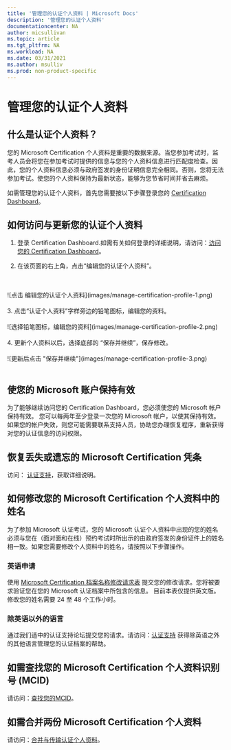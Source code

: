 ```yaml
---
title: '管理您的认证个人资料 | Microsoft Docs'
description: '管理您的认证个人资料' 
documentationcenter: NA 
author: micsullivan
ms.topic: article
ms.tgt_pltfrm: NA
ms.workload: NA
ms.date: 03/31/2021
ms.author: msulliv
ms.prod: non-product-specific
---
```

# 管理您的认证个人资料

## 什么是认证个人资料？

您的 Microsoft Certification 个人资料是重要的数据来源。当您参加考试时，监考人员会将您在参加考试时提供的信息与您的个人资料信息进行匹配度检查。因此，您的个人资料信息必须与政府签发的身份证明信息完全相同。否则，您将无法参加考试。使您的个人资料保持为最新状态，能够为您节省时间并省去麻烦。

如需管理您的认证个人资料，首先您需要按以下步骤登录您的 [Certification Dashboard](https://aka.ms/certdashboard)。

## 如何访问与更新您的认证个人资料

1. 登录 Certification Dashboard.如需有关如何登录的详细说明，请访问：[访问您的 Certification Dashboard](/learn/certifications/access-certification-dashboard)。

2. 在该页面的右上角，点击“编辑您的认证个人资料”。
<br/>
<br/>
![点击 编辑您的认证个人资料](images/manage-certification-profile-1.png)
<br/>
<br/>
3. 点击“认证个人资料”字样旁边的铅笔图标，编辑您的资料。
<br/>
<br/>
![选择铅笔图标，编辑您的资料](images/manage-certification-profile-2.png)
<br/>
<br/>
4. 更新个人资料以后，选择底部的 “保存并继续”，保存修改。
<br/>
<br/>
![更新后点击 "保存并继续"](images/manage-certification-profile-3.png)
<br/>
<br/>

## 使您的 Microsoft 账户保持有效

为了能够继续访问您的 Certification Dashboard，您必须使您的 Microsoft 帐户保持有效。 您可以每两年至少登录一次您的 Microsoft 帐户，以使其保持有效。 如果您的帐户失效，则您可能需要联系支持人员，协助您办理恢复程序，重新获得对您的认证信息的访问权限。

## 恢复丢失或遗忘的 Microsoft Certification 凭条

访问： [认证支持](/learn/certifications/help)，获取详细说明。

## 如何修改您的 Microsoft Certification 个人资料中的姓名

为了参加 Microsoft 认证考试，您的 Microsoft 认证个人资料中出现的您的姓名必须与您在（面对面和在线）预约考试时所出示的由政府签发的身份证件上的姓名相一致。如果您需要修改个人资料中的姓名，请按照以下步骤操作。

### 英语申请

使用 [Microsoft Certification 档案名称修改请求表](https://aka.ms/MSCertificationLegalNamechange) 提交您的修改请求。您将被要求验证您在您的 Microsoft 认证档案中所包含的信息。 目前本表仅提供英文版。修改您的姓名需要 24 至 48 个工作小时。

### 除英语以外的语言

通过我们适中的认证支持论坛提交您的请求。请访问：[认证支持](/learn/certifications/help) 获得除英语之外的其他语言管理您的认证档案的帮助。

## 如需查找您的 Microsoft Certification 个人资料识别号 (MCID)

请访问：[查找您的MCID](/learn/certifications/find-mcid)。


## 如需合并两份 Microsoft Certification 个人资料

请访问：[合并与传输认证个人资料](/learn/certifications/merge-profiles)。
